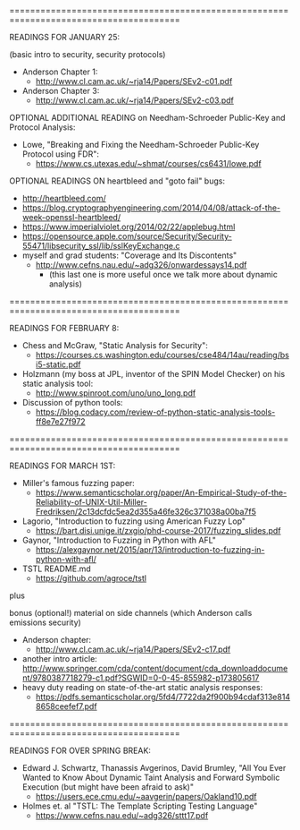 =======================================================================================

READINGS FOR JANUARY 25:

(basic intro to security, security protocols)

- Anderson Chapter 1:
  - http://www.cl.cam.ac.uk/~rja14/Papers/SEv2-c01.pdf
- Anderson Chapter 3:
  - http://www.cl.cam.ac.uk/~rja14/Papers/SEv2-c03.pdf

OPTIONAL ADDITIONAL READING on Needham-Schroeder Public-Key and Protocol Analysis:

- Lowe, "Breaking and Fixing the Needham-Schroeder Public-Key Protocol using FDR":
  - https://www.cs.utexas.edu/~shmat/courses/cs6431/lowe.pdf

OPTIONAL READINGS ON heartbleed and "goto fail" bugs:
- http://heartbleed.com/
- https://blog.cryptographyengineering.com/2014/04/08/attack-of-the-week-openssl-heartbleed/
- https://www.imperialviolet.org/2014/02/22/applebug.html
- https://opensource.apple.com/source/Security/Security-55471/libsecurity_ssl/lib/sslKeyExchange.c
- myself and grad students: "Coverage and Its Discontents"
  - http://www.cefns.nau.edu/~adg326/onwardessays14.pdf
    - (this last one is more useful once we talk more about dynamic analysis)

=======================================================================================

READINGS FOR FEBRUARY 8:

- Chess and McGraw, "Static Analysis for Security":
  - https://courses.cs.washington.edu/courses/cse484/14au/reading/bsi5-static.pdf
- Holzmann (my boss at JPL, inventor of the SPIN Model Checker) on his static analysis tool:
  - http://www.spinroot.com/uno/uno_long.pdf
- Discussion of python tools:
  - https://blog.codacy.com/review-of-python-static-analysis-tools-ff8e7e27f972

=======================================================================================

READINGS FOR MARCH 1ST:

- Miller's famous fuzzing paper:
  - https://www.semanticscholar.org/paper/An-Empirical-Study-of-the-Reliability-of-UNIX-Util-Miller-Fredriksen/2c13dcfdc5ea2d355a46fe326c371038a00ba7f5
- Lagorio, "Introduction to fuzzing using American Fuzzy Lop"
   - https://bart.disi.unige.it/zxgio/phd-course-2017/fuzzing_slides.pdf
- Gaynor, "Introduction to Fuzzing in Python with AFL"
   - https://alexgaynor.net/2015/apr/13/introduction-to-fuzzing-in-python-with-afl/    
- TSTL README.md 
   - https://github.com/agroce/tstl 

plus

bonus (optional!) material on side channels (which Anderson calls emissions security)

- Anderson chapter:
  - http://www.cl.cam.ac.uk/~rja14/Papers/SEv2-c17.pdf
- another intro article: http://www.springer.com/cda/content/document/cda_downloaddocument/9780387718279-c1.pdf?SGWID=0-0-45-855982-p173805617
- heavy duty reading on state-of-the-art static analysis responses:
  - https://pdfs.semanticscholar.org/5fd4/7722da2f900b94cdaf313e8148658ceefef7.pdf

=======================================================================================

READINGS FOR OVER SPRING BREAK:

- Edward J. Schwartz, Thanassis Avgerinos, David Brumley, "All You Ever Wanted to Know About  Dynamic Taint Analysis and Forward Symbolic Execution (but might have been afraid to ask)"
   - https://users.ece.cmu.edu/~aavgerin/papers/Oakland10.pdf 
- Holmes et. al "TSTL: The Template Scripting Testing Language"
   - https://www.cefns.nau.edu/~adg326/sttt17.pdf
